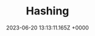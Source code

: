 ---
title: "Hashing"
link: "https://samwho.dev/hashing/"
date: "2023-06-20 13:13:11.165Z +0000"
description: "A visual, interactive introduction to hash functions."
category: "articles"
---